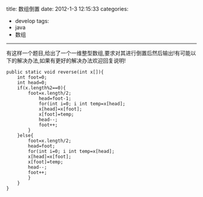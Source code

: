 title: 数组倒置
date: 2012-1-3 12:15:33
categories:
- develop
tags:
- java
- 数组
---

有这样一个题目,给出了一个一维整型数组,要求对其进行倒置后然后输出!有可能以下的解决办法,如果有更好的解决办法欢迎回复说明!

```
public static void reverse(int x[]){
    int foot=0;
    int head=0;
    if(x.length%2==0){
        foot=x.length/2;
            head=foot-1;
            for(int i=0; i int temp=x[head];
            x[head]=x[foot];
            x[foot]=temp;
            head--;
            foot++;
        }
    }else{
        foot=x.length/2;
        head=foot;
        for(int i=0; i int temp=x[head];
        x[head]=x[foot];
        x[foot]=temp;
        head--;
        foot++;
        }
    }
}
```